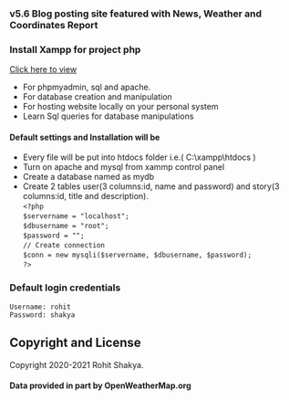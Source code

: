 ### v5.6 Blog posting site featured with News, Weather and Coordinates Report
### Install Xampp for project php  

[Click here to view](http://blogpostsite.epizy.com/)  

* For phpmyadmin, sql and apache.
* For database creation and manipulation
* For hosting website locally on your personal system
* Learn Sql queries for database manipulations

#### Default settings and Installation will be  
* Every file will be put into htdocs folder i.e.( C:\xampp\htdocs )
* Turn on apache and mysql from xammp control panel  
* Create a database named as mydb  
* Create 2 tables user(3 columns:id, name and password) and story(3 columns:id, title and description).  
`<?php`   
`$servername = "localhost";`    
`$dbusername = "root";`    
`$password = "";`    
`// Create connection`    
`$conn = new mysqli($servername, $dbusername, $password);`    
`?>`  
    
### Default login credentials

```
Username: rohit
Password: shakya
```
 
## Copyright and License

Copyright 2020-2021 Rohit Shakya.
#### Data provided in part by OpenWeatherMap.org  
